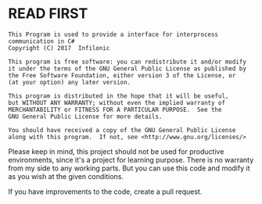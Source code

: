 READ FIRST
==========

	This Program is used to provide a interface for interprocess communication in C#
    Copyright (C) 2017  Infilonic

	This program is free software: you can redistribute it and/or modify
    it under the terms of the GNU General Public License as published by
    the Free Software Foundation, either version 3 of the License, or
    (at your option) any later version.

    This program is distributed in the hope that it will be useful,
    but WITHOUT ANY WARRANTY; without even the implied warranty of
    MERCHANTABILITY or FITNESS FOR A PARTICULAR PURPOSE.  See the
    GNU General Public License for more details.

    You should have received a copy of the GNU General Public License
    along with this program.  If not, see <http://www.gnu.org/licenses/>

Please keep in mind, this project should not be used for productive environments, since it's a project for learning purpose.
There is no warranty from my side to any working parts. But you can use this code and modify it as you wish at the given conditions.

If you have improvements to the code, create a pull request.